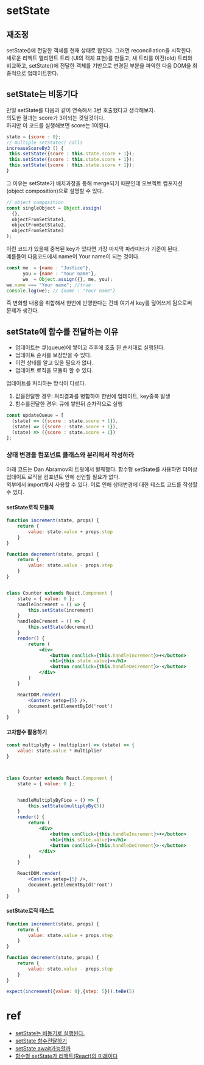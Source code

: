 # setState


## 재조정
setState()에 전달한 객체를 현재 상태로 합친다. 그러면 reconciliation을 시작한다. 새로운 리액트 엘리먼트 트리 (UI의 객체 표현)를 만들고, 새 트리를 이전(old) 트리와 비교하고, setState()에 전달한 객체를 기반으로 변경된 부분을 파악한 다음 DOM을 최종적으로 업데이트한다.

## setState는 비동기다

만일 setState를 다음과 같이 연속해서 3번 호출했다고 생각해보자.  
의도한 결과는 score가 3이되는 것일것이다.  
하지만 이 코드를 실행해보면 score는 1이된다.  
```js
state = {score : 0};
// multiple setState() calls
increaseScoreBy3 () {
 this.setState({score : this.state.score + 1});
 this.setState({score : this.state.score + 1});
 this.setState({score : this.state.score + 1});
}
```
그 이유는 setState가 배치과정을 통해 merge되기 때문인데 오브젝트 컴포지션(object composition)으로 설명할 수 있다.
```js
// object composition
const singleObject = Object.assign(
  {}, 
  objectFromSetState1, 
  objectFromSetState2, 
  objectFromSetState3
);
```
이런 코드가 있을때 중복된 key가 있다면 
가장 마지막 파라미터가 기준이 된다.  
예를들어 다음코드에서 name이 Your name이 되는 것이다.

```js
const me  = {name : "Justice"}, 
      you = {name : "Your name"},
      we  = Object.assign({}, me, you);
we.name === "Your name"; //true
console.log(we); // {name : "Your name"}
```
즉 변화할 내용을 취합해서 한번에 반영한다는 건데 여기서 
key를 덮어쓰게 됨으로써 문제가 생긴다.



## setState에 함수를 전달하는 이유
- 업데이트는 큐(queue)에 쌓이고 추후에 호출 된 순서대로 실행된다. 
- 업데이트 순서를 보장받을 수 있다.
- 이전 상태를 알고 있을 필요가 없다.
- 업데이트 로직을 모듈화 할 수 있다.

업데이트를 처리하는 방식이 다르다.

1. 값을전달한 경우: 처리결과를 병합하여 한번에 업데이트, key중복 발생
2. 함수를전달한 경우: 큐에 쌓인뒤 순차적으로 실행

```jsx
const updateQueue = [
  (state) => ({score : state.score + 1}),
  (state) => ({score : state.score + 1}),
  (state) => ({score : state.score + 1})
];
```


### 상태 변경을 컴포넌트 클래스와 분리해서 작성하라
아래 코드는 Dan Abramov의 트윗에서 발췌했다.
함수형 setState를 사용하면 더이상 업데이트 로직을 컴포넌트 안에 선언할 필요가 없다.  
외부에서 import해서 사용할 수 있다. 이로 인해 상태변경에 대한 테스트 코드를 작성할 수 있다.


#### setState로직 모듈화
```jsx
function increment(state, props) {
	return {
		value: state.value + props.step
	}
}

function decrement(state, props) {
	return {
		value: state.value - props.step
	}
}


class Counter extends React.Component {
	state = { value: 0 };
	handleIncrement = () => {
		this.setState(increment)
	}
	handleDeCrement = () => {
		this.setState(decrement)
	}
	render() {
		return (
			<div>
				<button conClick={this.handleIncrement}>+</button>
				<h1>{this.state.value}></h1>
				<button conClick={this.handleDeCrement}>-</button>			
			</div>
		)
	}

	ReactDOM.render(
		<Conter> setep={5} />,
		document.getElementById('root')
	)
}
```


#### 고차함수 활용하기
```jsx
const multiplyBy = (multiplier) => (state) => {
	value: state.value * multiplier
}



class Counter extends React.Component {
	state = { value: 0 };


    handleMultiplyByFice = () => {
        this.setState(multiplyBy(5))
    }
	render() {
		return (
			<div>
				<button conClick={this.handleIncrement}>+</button>
				<h1>{this.state.value}></h1>
				<button conClick={this.handleDeCrement}>-</button>			
			</div>
		)
	}

	ReactDOM.render(
		<Conter> setep={5} />,
		document.getElementById('root')
	)
}
```

#### setState로직 테스트
```jsx
function increment(state, props) {
	return {
		value: state.value + props.step
	}
}

function decrement(state, props) {
	return {
		value: state.value - props.step
	}
}

expect(increment({value: 0},{step: 5})).teBe(5)
```




# ref
- [setState는 비동기로 실행된다.](https://reactjs.org/docs/state-and-lifecycle.html#state-updates-may-be-asynchronous)
- [setState 함수전달하기](https://medium.com/@saturnuss/setstate-%EB%A5%BC-%ED%95%A8%EC%88%98%ED%98%95%EC%9C%BC%EB%A1%9C-%EC%82%AC%EC%9A%A9%ED%95%98%EA%B8%B0-763402cbc3e5)
- [setState await가능할까](https://medium.com/@saturnuss/setstate-%EB%8A%94-await%EC%99%80-%EC%82%AC%EC%9A%A9%EC%9D%B4-%EA%B0%80%EB%8A%A5%ED%95%A0%EA%B9%8C-7b02581f6df4)
- [함수형 setState가 리액트(React)의 미래이다](https://www.vobour.com/%ED%95%A8%EC%88%98%ED%98%95-setstate%EA%B0%80-%EB%A6%AC%EC%95%A1%ED%8A%B8-react-%EC%9D%98-%EB%AF%B8%EB%9E%98%EC%9D%B4%EB%8B%A4-functiona)